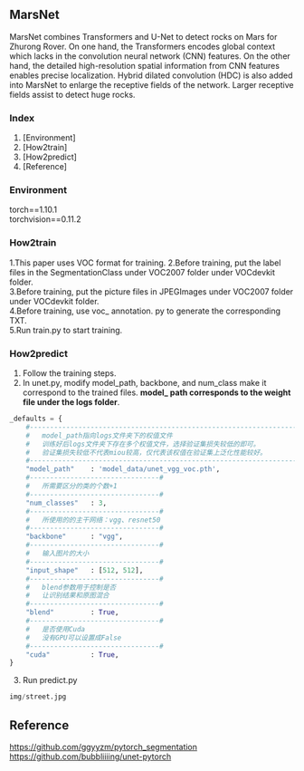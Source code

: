 ## MarsNet
MarsNet combines Transformers and U-Net to detect rocks on Mars for Zhurong Rover. On one hand, the Transformers encodes global context which lacks in the convolution neural network (CNN) features. On the other hand, the detailed high-resolution spatial information from CNN features enables precise localization. Hybrid dilated convolution (HDC) is also added into MarsNet to enlarge the receptive fields of the network. Larger receptive fields assist to detect huge rocks.
### Index
1. [Environment]
2. [How2train]
3. [How2predict]
4. [Reference]


### Environment
torch==1.10.1    
torchvision==0.11.2



### How2train 

1.This paper uses VOC format for training.
2.Before training, put the label files in the SegmentationClass under VOC2007 folder under VOCdevkit folder.    
3.Before training, put the picture files in JPEGImages under VOC2007 folder under VOCdevkit folder.    
4.Before training, use voc_ annotation. py to generate the corresponding TXT.    
5.Run train.py to start training.  


### How2predict

1. Follow the training steps.    
2. In unet.py, modify model_path, backbone, and num_class make it correspond to the trained files.    **model_ path corresponds to the weight file under the logs folder**.

```python
_defaults = {
    #-------------------------------------------------------------------#
    #   model_path指向logs文件夹下的权值文件
    #   训练好后logs文件夹下存在多个权值文件，选择验证集损失较低的即可。
    #   验证集损失较低不代表miou较高，仅代表该权值在验证集上泛化性能较好。
    #-------------------------------------------------------------------#
    "model_path"    : 'model_data/unet_vgg_voc.pth',
    #--------------------------------#
    #   所需要区分的类的个数+1
    #--------------------------------#
    "num_classes"   : 3,
    #--------------------------------#
    #   所使用的的主干网络：vgg、resnet50   
    #--------------------------------#
    "backbone"      : "vgg",
    #--------------------------------#
    #   输入图片的大小
    #--------------------------------#
    "input_shape"   : [512, 512],
    #--------------------------------#
    #   blend参数用于控制是否
    #   让识别结果和原图混合
    #--------------------------------#
    "blend"         : True,
    #--------------------------------#
    #   是否使用Cuda
    #   没有GPU可以设置成False
    #--------------------------------#
    "cuda"          : True,
}
```
3. Run predict.py  
```python
img/street.jpg
```      

## Reference
https://github.com/ggyyzm/pytorch_segmentation  
https://github.com/bubbliiiing/unet-pytorch
